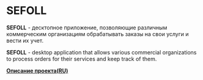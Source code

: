 # SEFOLL

**SEFOLL** - десктопное приложение, позволяющие различным коммерческим организациям обрабатывать заказы на свои услуги  и вести их учет.

**SEFOLL** - desktop application that allows various commercial organizations to process orders for their services and keep track of them.

[**Описание проекта(RU)**](https://github.com/Alex-Sidorov/SEFOLL/blob/master/documents/srs.md)
